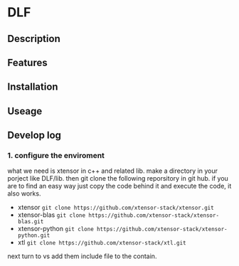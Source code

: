 # DLF
## Description

## Features

## Installation

## Useage

## Develop log
### 1. configure the enviroment
what we need is xtensor in c++ and related lib.
make a directory in your porject like DLF/lib. then git clone the following reporsitory in git hub.
if you are to find an easy way just copy the code behind it and execute the code, it also works.
* xtensor  `git clone https://github.com/xtensor-stack/xtensor.git`
* xtensor-blas  `git clone https://github.com/xtensor-stack/xtensor-blas.git`
* xtensor-python  `git clone https://github.com/xtensor-stack/xtensor-python.git`
* xtl  `git clone https://github.com/xtensor-stack/xtl.git`

next turn to vs add them include file to the contain.
